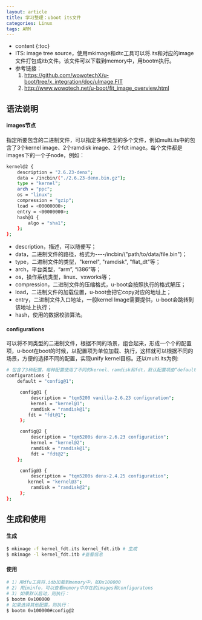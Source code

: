 ```yaml
---
layout: article
title: 学习整理：uboot its文件
categories: Linux
tags: ARM
---
```


* content
{:toc}
* ITS: image tree source，使用mkimage和dtc工具可以将.its和对应的image文件打包成itb文件。该文件可以下载到memory中，用bootm执行。
* 参考链接：
  1. <https://github.com/wowotechX/u-boot/tree/x_integration/doc/uImage.FIT>
  2. <http://www.wowotech.net/u-boot/fit_image_overview.html>

<!--more-->

## 语法说明

#### images节点

指定所要包含的二进制文件，可以指定多种类型的多个文件，例如multi.its中的包含了3个kernel image、2个ramdisk image、2个fdt image。每个文件都是images下的一个子node，例如：

```bash
kernel@2 {
    description = "2.6.23-denx";
    data = /incbin/("./2.6.23-denx.bin.gz");
    type = "kernel";
    arch = "ppc";
    os = "linux";
    compression = "gzip";
    load = <00000000>;
    entry = <00000000>;
    hash@1 {
        algo = "sha1";
    };
};
```

* description，描述，可以随便写；
* data，二进制文件的路径，格式为----/incbin/("path/to/data/file.bin")；
* type，二进制文件的类型，"kernel", "ramdisk", "flat_dt"等；
* arch，平台类型，“arm”, “i386”等；
* os，操作系统类型，linux、vxworks等；
* compression，二进制文件的压缩格式，u-boot会按照执行的格式解压；
* load，二进制文件的加载位置，u-boot会把它copy对应的地址上；
* entry，二进制文件入口地址，一般kernel Image需要提供，u-boot会跳转到该地址上执行；
* hash，使用的数据校验算法。

#### configurations

可以将不同类型的二进制文件，根据不同的场景，组合起来，形成一个个的配置项，u-boot在boot的时候，以配置项为单位加载、执行，这样就可以根据不同的场景，方便的选择不同的配置，实现unify kernel目标。还以multi.its为例:

```bash
# 包含了3种配置，每种配置使用了不同的kernel、ramdisk和fdt，默认配置项由“default”指定，当然也可以在运行时指定。
configurations {
    default = "config@1";

     config@1 {
         description = "tqm5200 vanilla-2.6.23 configuration";
         kernel = "kernel@1";
         ramdisk = "ramdisk@1";
        fdt = "fdt@1";
     };

     config@2 {
         description = "tqm5200s denx-2.6.23 configuration";
         kernel = "kernel@2";
         ramdisk = "ramdisk@1";
         fdt = "fdt@2";
    };

     config@3 {
         description = "tqm5200s denx-2.4.25 configuration";
        kernel = "kernel@3";
         ramdisk = "ramdisk@2";
     };
};
```

## 生成和使用

#### 生成

```bash
$ mkimage -f kernel_fdt.its kernel_fdt.itb # 生成
$ mkimage -l kernel_fdt.itb #查看信息
```

#### 使用

```bash
# 1）用dfu工具将.idb加载到memory中，如0x100000
# 2) 用iminfo，可以查看memory中存在的images和configuratons
# 3) 如果默认启动，则执行：
$ bootm 0x100000
# 如果选择其他配置，则执行：
$ bootm 0x100000#config@2
```


